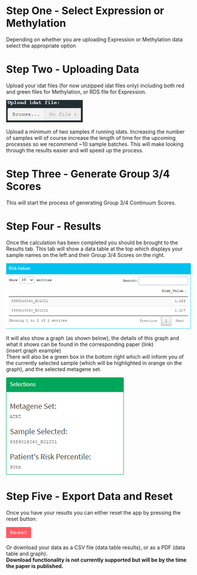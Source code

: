 # Step One - Select Expression or Methylation

Depending on whether you are uploading Expression or Methylation data select the appropriate option

# Step Two - Uploading Data

Upload your idat files (for now unzipped idat files only) including both red and green files for Methylation, or RDS file for Expression.

![upload](upload.png)

Upload a minimum of two samples if running idats. Increasing the number of samples will of course increase the length of time for the upcoming processes so we recommend \~10 sample batches. This will make looking through the results easier and will speed up the process.

# Step Three - Generate Group 3/4 Scores

This will start the process of generating Group 3/4 Continuum Scores.

# Step Four - Results

Once the calculation has been completed you should be brought to the Results tab. This tab will show a data table at the top which displays your sample names on the left and their Group 3/4 Scores on the right.

![Risk Values](risk_values.png)

It will also show a graph (as shown below), the details of this graph and what it shows can be found in the corresponding paper (link)\
(insert graph example)\
There will also be a green box in the bottom right which will inform you of the currently selected sample (which will be highlighted in orange on the graph), and the selected metagene set.

![Selections](selections.png)

# Step Five - Export Data and Reset

Once you have your results you can either reset the app by pressing the reset button:

![Reset](Reset.png)

Or download your data as a CSV file (data table results), or as a PDF (data table and graph).\
**Download functionality is not currently supported but will be by the time the paper is published.**
